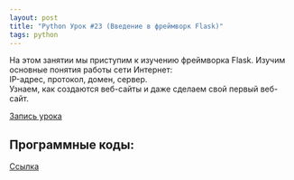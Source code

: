```yaml
---
layout: post
title: "Python Урок #23 (Введение в фреймворк Flask)"
tags: python
---
```


На этом занятии мы приступим к изучению фреймворка Flask. Изучим основные понятия работы сети Интернет:\
IP-адрес, протокол, домен, сервер.\
Узнаем, как создаются веб-сайты и даже сделаем свой первый веб-сайт.

[Запись урока](https://us02web.zoom.us/rec/share/BbzZjdhNKcpkR37vH83wueKkLeL-SbtjZgz4eIbATLFKJ-631yunTmQcMr0Bga7z.Cezusc0Aoqo1IMWv)

## Программные коды:
[Cсылка](https://repl.it/@JuniorCodeKryla/WebSite#main.py)